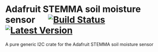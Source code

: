 # Adafruit STEMMA soil moisture sensor &emsp; [![Build Status]][actions] [![Latest Version]][crates.io]
[Build Status]: https://img.shields.io/github/actions/workflow/status/FloppyDisck/STEMMA_soil_moisture_sensor/rust.yml?branch=main
[actions]: https://github.com/FloppyDisck/STEMMA_soil_moisture_sensor/actions?query=branch%3Amain
[Latest Version]: https://img.shields.io/crates/v/STEMMA_soil_moisture_sensor.svg
[crates.io]: https://crates.io/crates/STEMMA_soil_moisture_sensor
A pure generic I2C crate for the Adafruit STEMMA soil moisture sensor 
